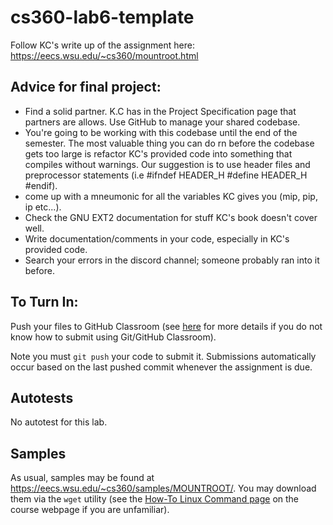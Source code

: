 # cs360-lab6-template

Follow KC's write up of the assignment here: https://eecs.wsu.edu/~cs360/mountroot.html

## Advice for final project:
- Find a solid partner. K.C has in the Project Specification page that partners are allows. Use GitHub to manage your shared codebase. 
- You're going to be working with this codebase until the end of the semester. The most valuable thing you can do rn before the codebase gets too large is refactor KC's provided code into something that compiles without warnings. Our suggestion is to use header files and preprocessor statements (i.e #ifndef HEADER_H #define HEADER_H #endif).
- come up with a mneumonic for all the variables KC gives you (mip, pip, ip etc...). 
- Check the GNU EXT2 documentation for stuff KC's book doesn't cover well. 
- Write documentation/comments in your code, especially in KC's provided code. 
- Search your errors in the discord channel; someone probably ran into it before. 

## To Turn In:
Push your files to GitHub Classroom (see [here](https://eecs.wsu.edu/~cs360/ta_resources/howto-linux-cmds.html) for more details if you do not know how to submit using Git/GitHub Classroom).

Note you must `git push` your code to submit it. Submissions automatically occur based on the last pushed commit whenever the assignment is due.

## Autotests
No autotest for this lab.

## Samples
As usual, samples may be found at https://eecs.wsu.edu/~cs360/samples/MOUNTROOT/. You may download them via the `wget` utility (see the [How-To Linux Command page](https://eecs.wsu.edu/~cs360/ta_resources/howto-linux-cmds.html) on the course webpage if you are unfamiliar).

